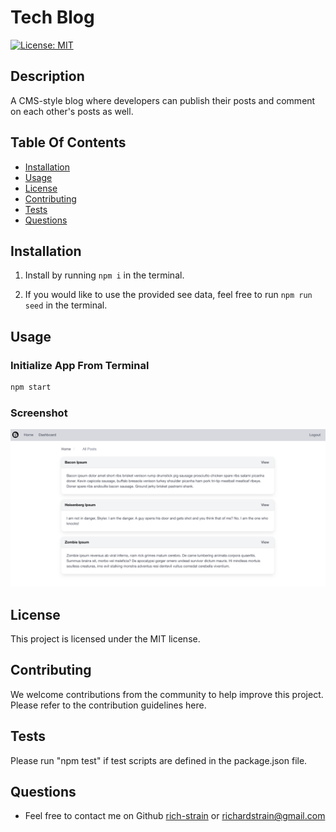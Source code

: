 # Tech Blog

[![License: MIT](https://img.shields.io/badge/License-MIT-yellow.svg)](https://opensource.org/licenses/MIT)

## Description

A CMS-style blog where developers can publish their posts and comment on each other's posts as well.

## Table Of Contents

- [Installation](#installation)
- [Usage](#usage)
- [License](#license)
- [Contributing](#contributing)
- [Tests](#tests)
- [Questions](#questions)

## Installation

1. Install by running `npm i` in the terminal.

2. If you would like to use the provided see data, feel free to run `npm run seed` in the terminal.

## Usage

### Initialize App From Terminal

```sh
npm start
```

### Screenshot

![Application Screenshot](assets/images/fluffy-parakeet-screenshot.png)

## License

This project is licensed under the MIT license.

## Contributing

We welcome contributions from the community to help improve this project. Please refer to the contribution guidelines here.

## Tests

Please run "npm test" if test scripts are defined in the package.json file.

## Questions

- Feel free to contact me on Github [rich-strain](https://github.com/rich-strain) or [richardstrain@gmail.com](mailto:richardstrain@gmail.com)
